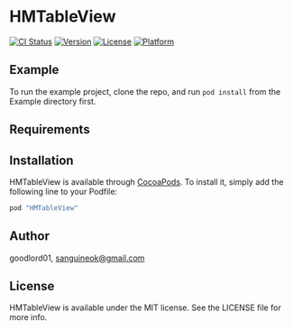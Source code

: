 # HMTableView

[![CI Status](http://img.shields.io/travis/goodlord01/HMTableView.svg?style=flat)](https://travis-ci.org/goodlord01/HMTableView)
[![Version](https://img.shields.io/cocoapods/v/HMTableView.svg?style=flat)](http://cocoapods.org/pods/HMTableView)
[![License](https://img.shields.io/cocoapods/l/HMTableView.svg?style=flat)](http://cocoapods.org/pods/HMTableView)
[![Platform](https://img.shields.io/cocoapods/p/HMTableView.svg?style=flat)](http://cocoapods.org/pods/HMTableView)

## Example

To run the example project, clone the repo, and run `pod install` from the Example directory first.

## Requirements

## Installation

HMTableView is available through [CocoaPods](http://cocoapods.org). To install
it, simply add the following line to your Podfile:

```ruby
pod "HMTableView"
```

## Author

goodlord01, sanguineok@gmail.com

## License

HMTableView is available under the MIT license. See the LICENSE file for more info.
